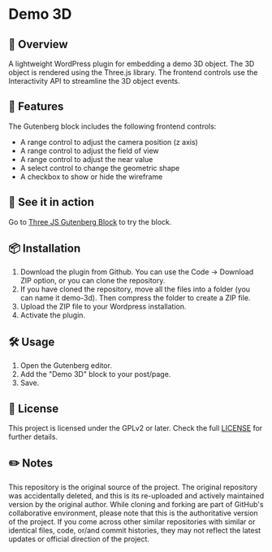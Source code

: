 # Demo 3D
## :open_book: Overview 
A lightweight WordPress plugin for embedding a demo 3D object. The 3D object is rendered using the Three.js library. The frontend controls use the Interactivity API to streamline the 3D object events.
## :rocket: Features
The Gutenberg block includes the following frontend controls:
* A range control to adjust the camera position (z axis)
* A range control to adjust the field of view
* A range control to adjust the near value
* A select control to change the geometric shape
* A checkbox to show or hide the wireframe
## :movie_camera: See it in action
Go to [Three JS Gutenberg Block](https://caledrosforge.com/3d-demo-gutenberg-block/) to try the block.
## :package: Installation
1.	Download the plugin from Github. You can use the Code → Download ZIP option, or you can clone the repository.
2.	If you have cloned the repository, move all the files into a folder (you can name it demo-3d). Then compress the folder to create a ZIP file.
3.	Upload the ZIP file to your Wordpress installation.
4.	Activate the plugin.
## :hammer_and_wrench: Usage
1.	Open the Gutenberg editor.
2.	Add the "Demo 3D" block to your post/page.
3.	Save.
## :scroll: License
This project is licensed under the GPLv2 or later. Check the full [LICENSE](https://www.gnu.org/licenses/old-licenses/gpl-2.0.html) for further details.
## :pencil2: Notes
This repository is the original source of the project. The original repository was accidentally deleted, and this is its re-uploaded and actively maintained version by the original author.
While cloning and forking are part of GitHub's collaborative environment, please note that this is the authoritative version of the project. If you come across other similar repositories with similar or identical files, code, or/and commit histories, they may not reflect the latest updates or official direction of the project.
